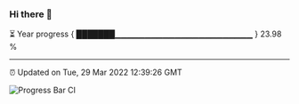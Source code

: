 ### Hi there 👋

⏳ Year progress { ███████▁▁▁▁▁▁▁▁▁▁▁▁▁▁▁▁▁▁▁▁▁▁▁ } 23.98 %

---

⏰ Updated on Tue, 29 Mar 2022 12:39:26 GMT

![Progress Bar CI](https://github.com/ZhaoGui/ZhaoGui/workflows/Progress%20Bar%20CI/badge.svg)
